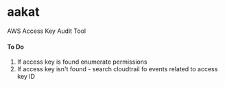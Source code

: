 # aakat
AWS Access Key Audit Tool


#### To Do
1. If access key is found enumerate permissions
2. If access key isn't found - search cloudtrail fo events related to access key ID